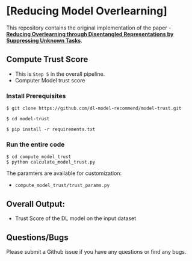 # [Reducing Model Overlearning]

This repository contains the original implementation of the paper - **[Reducing Overlearning through Disentangled Representations by Suppressing Unknown Tasks]()**.


## Compute Trust Score

 - This is `Step 5` in the overall pipeline.
 - Computer Model trust score

### Install Prerequisites

```
$ git clone https://github.com/dl-model-recommend/model-trust.git

$ cd model-trust

$ pip install -r requirements.txt
```

### Run the entire code

```
$ cd compute_model_trust
$ python calculate_model_trust.py
```
The paramters are available for customization:
 - `compute_model_trust/trust_params.py`


## Overall Output:
 - Trust Score of the DL model on the input dataset

## Questions/Bugs

Please submit a Github issue if you have any questions or find any bugs.
